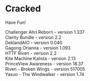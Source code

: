 # Cracked
Have Fun!

Challenger Ahri Reborn - version 1.337  
Clarity Bundle - version 2.2  
DeklandAIO - version 0.040  
Gagong Orianna - version 1.093  
HTTF Riven - version 2.2  
Kite Machine Kalista - version 2.13  
PrinceView Awareness - version 18.37  
Riven - Broken Wings - version 517005  
Yasuo - The Windwalker - version 1.74  